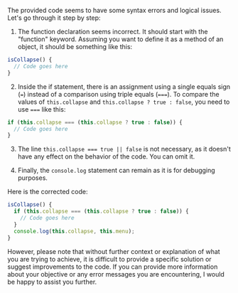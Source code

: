 The provided code seems to have some syntax errors and logical issues. Let's go through it step by step:

1. The function declaration seems incorrect. It should start with the "function" keyword. Assuming you want to define it as a method of an object, it should be something like this:

```javascript
isCollapse() {
  // Code goes here
}
```

2. Inside the if statement, there is an assignment using a single equals sign (`=`) instead of a comparison using triple equals (`===`). To compare the values of `this.collapse` and `this.collapse ? true : false`, you need to use `===` like this:

```javascript
if (this.collapse === (this.collapse ? true : false)) {
  // Code goes here
}
```

3. The line `this.collapse === true || false` is not necessary, as it doesn't have any effect on the behavior of the code. You can omit it.

4. Finally, the `console.log` statement can remain as it is for debugging purposes.

Here is the corrected code:

```javascript
isCollapse() {
  if (this.collapse === (this.collapse ? true : false)) {
    // Code goes here
  }
  console.log(this.collapse, this.menu);
}
```

However, please note that without further context or explanation of what you are trying to achieve, it is difficult to provide a specific solution or suggest improvements to the code. If you can provide more information about your objective or any error messages you are encountering, I would be happy to assist you further.